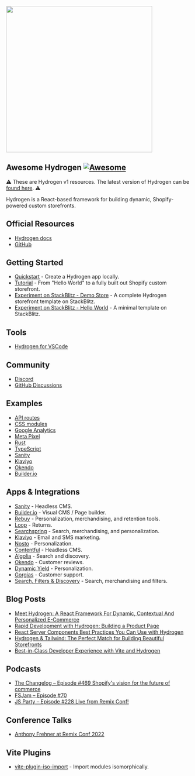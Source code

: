<div class="github-widget" data-repo="shopify/awesome-hydrogen"></div>
<script async src="https://pagead2.googlesyndication.com/pagead/js/adsbygoogle.js"></script><ins class="adsbygoogle" style="display:block" data-ad-client="ca-pub-6890694312814945" data-ad-slot="5473692530" data-ad-format="auto"  data-full-width-responsive="true"></ins><script>(adsbygoogle = window.adsbygoogle || []).push({});</script>
<img width="400" src="https://raw.githubusercontent.com/shopify/awesome-hydrogen/master/./assets/hydrogen-logo.svg?sanitize=true">

## Awesome Hydrogen [![Awesome](https://cdn.rawgit.com/sindresorhus/awesome/d7305f38d29fed78fa85652e3a63e154dd8e8829/media/badge.svg)](https://github.com/sindresorhus/awesome)

:warning: These are Hydrogen v1 resources. The latest version of Hydrogen can be [found here](https://hydrogen.shopify.dev/). :warning:

Hydrogen is a React-based framework for building dynamic, Shopify-powered custom storefronts.



## Official Resources

- [Hydrogen docs](https://shopify.github.io/hydrogen-v1/)
- [GitHub](https://github.com/Shopify/hydrogen-v1)

## Getting Started

- [Quickstart](https://shopify.github.io/hydrogen-v1/tutorials/getting-started/quickstart) - Create a Hydrogen app locally.
- [Tutorial](https://shopify.github.io/hydrogen-v1/tutorials/getting-started/tutorial) - From "Hello World" to a fully built out Shopify custom storefront.
- [Experiment on StackBlitz - Demo Store](https://stackblitz.com/fork/github/shopify/hydrogen-v1/tree/dist/templates/demo-store-js) - A complete Hydrogen storefront template on StackBlitz.
- [Experiment on StackBlitz - Hello World](https://stackblitz.com/fork/github/shopify/hydrogen-v1/tree/dist/templates/hello-world-js) - A minimal template on StackBlitz.

## Tools

- [Hydrogen for VSCode](https://marketplace.visualstudio.com/items?itemName=crtogrm.hydrogen-vscode&ssr=false#overview)

## Community

- [Discord](https://discord.gg/shopifydevs)
- [GitHub Discussions](https://github.com/Shopify/hydrogen-v1/discussions)

## Examples

- [API routes](https://github.com/Shopify/hydrogen-v1/tree/v1.x-2022-07/examples/api-routes)
- [CSS modules](https://github.com/Shopify/hydrogen-v1/tree/v1.x-2022-07/examples/css-modules)
- [Google Analytics](https://github.com/Shopify/hydrogen-v1/tree/v1.x-2022-07/examples/google-analytics)
- [Meta Pixel](https://github.com/Shopify/hydrogen-v1/tree/v1.x-2022-07/examples/meta-pixel)
- [Rust](https://github.com/Shopify/hydrogen-v1/tree/v1.x-2022-07/examples/rust)
- [TypeScript](https://github.com/Shopify/hydrogen-v1/tree/v1.x-2022-07/examples/typescript)
- [Sanity](https://github.com/Shopify/hydrogen-v1/tree/v1.x-2022-07/examples/sanity)
- [Klaviyo](https://github.com/klaviyo-labs/klaviyo-shopify-hydrogen-example)
- [Okendo](https://github.com/okendo/okendo-shopify-hydrogen-demo)
- [Builder.io](https://github.com/BuilderIO/builder-shopify-hydrogen)

## Apps & Integrations

- [Sanity](https://github.com/sanity-io/hydrogen-sanity-demo) - Headless CMS.
- [Builder.io](https://github.com/builderio/builder-shopify-hydrogen) - Visual CMS / Page builder.
- [Rebuy](https://www.npmjs.com/package/@rebuy/rebuy-hydrogen#readme) - Personalization, merchandising, and retention tools.
- [Loop](https://www.npmjs.com/package/@loophq/onstore-sdk/v/1.0.8) - Returns.
- [Searchspring](https://searchspring.zendesk.com/hc/en-us/articles/6605461489307-Shopify-Hydrogen) - Search, merchandising, and personalization.
- [Klaviyo](https://developers.klaviyo.com/en/docs/integrate-with-a-shopify-hydrogen-store) - Email and SMS marketing.
- [Nosto](https://docs.nosto.com/shopify/features/shopify-hydrogen) - Personalization.
- [Contentful](https://www.contentful.com/contentful-and-shopifys-hydrogen-starter/) - Headless CMS.
- [Algolia](https://github.com/algolia/shopify-hydrogen-algolia) - Search and discovery.
- [Okendo](https://github.com/okendo/okendo-shopify-hydrogen-demo/wiki) - Customer reviews.
- [Dynamic Yield](https://www.dynamicyield.com/integration/shopify-plus) - Personalization.
- [Gorgias](https://docs.gorgias.com/en-US/shopify-hydrogen-96240) - Customer support.
- [Search, Filters & Discovery](https://www.npmjs.com/package/@fast-simon/shopify-hydrogen) - Search, merchandising and filters.

## Blog Posts

- [Meet Hydrogen: A React Framework For Dynamic, Contextual And Personalized E-Commerce](https://www.smashingmagazine.com/2021/11/hydrogen-react-framework-dynamic-contextual-personalized-ecommerce/)
- [Rapid Development with Hydrogen: Building a Product Page](https://shopify.engineering/rapid-development-hydrogen-building-product-page)
- [React Server Components Best Practices You Can Use with Hydrogen](https://shopify.engineering/react-server-components-best-practices-hydrogen)
- [Hydrogen & Tailwind: The Perfect Match for Building Beautiful Storefronts](https://shopify.engineering/hydrogen-tailwind-building-beautiful-storefronts)
- [Best-in-Class Developer Experience with Vite and Hydrogen](https://shopify.engineering/developer-experience-with-hydrogen-and-vite)

## Podcasts

- [The Changelog – Episode #469 Shopify's vision for the future of commerce](https://changelog.com/podcast/469)
- [FSJam – Episode #70](https://fsjam.org/episodes/episode-70-hydrogen-with-josh-larson)
- [JS Party – Episode #228 Live from Remix Conf!](https://jsparty.fm/228#t=31:29)


## Conference Talks

- [Anthony Frehner at Remix Conf 2022](https://www.youtube.com/watch?v=4_nxvVTNY9s)


## Vite Plugins

- [vite-plugin-iso-import](https://github.com/bluwy/vite-plugin-iso-import) - Import modules isomorphically.